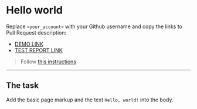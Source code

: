 # Hello world
Replace `<your_account>` with your Github username and copy the links to Pull Request description:
- [DEMO LINK](https://viktor-kotik.github.io/layout_hello-world/)
- [TEST REPORT LINK](https://viktor-kotik.github.io/layout_hello-world/report/html_report/)

> Follow [this instructions](https://mate-academy.github.io/layout_task-guideline/#how-to-solve-the-layout-tasks-on-github)
___

## The task
Add the basic page markup and the text `Hello, world!` into the body.
